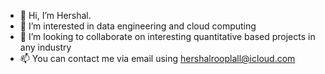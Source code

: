 - 👋 Hi, I’m Hershal.
- 👀 I’m interested in data engineering and cloud computing
- 💞️ I’m looking to collaborate on interesting quantitative based projects in any industry
- 📫 You can contact me via email using hershalrooplall@icloud.com

<!---
hershalr/hershalr is a ✨ special ✨ repository because its `README.md` (this file) appears on your GitHub profile.
You can click the Preview link to take a look at your changes.
--->
